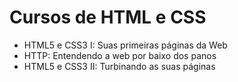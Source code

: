 # Cursos de HTML e CSS

* HTML5 e CSS3 I: Suas primeiras páginas da Web
* HTTP: Entendendo a web por baixo dos panos
* HTML5 e CSS3 II: Turbinando as suas páginas